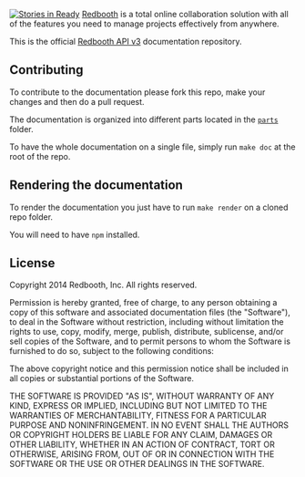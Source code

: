 [![Stories in Ready](https://badge.waffle.io/CATechnologies/api-v3-docs.png?label=ready&title=Ready)](https://waffle.io/CATechnologies/api-v3-docs)
[Redbooth](https://redbooth.com/) is a total online collaboration solution with all of the features you need to manage projects effectively from anywhere.

This is the official [Redbooth API v3](https://redbooth.com/api/api-docs/) documentation repository.

## Contributing

To contribute to the documentation please fork this repo, make your changes and then do a pull request.

The documentation is organized into different parts located in the [`parts`](https://github.com/teambox/api-v3-docs/tree/master/parts) folder.

To have the whole documentation on a single file, simply run `make doc` at the root of the repo.

## Rendering the documentation

To render the documentation you just have to run `make render` on a cloned repo folder.

You will need to have `npm` installed.

## License

Copyright 2014 Redbooth, Inc. All rights reserved.

Permission is hereby granted, free of charge, to any person obtaining a copy
of this software and associated documentation files (the "Software"), to
deal in the Software without restriction, including without limitation the
rights to use, copy, modify, merge, publish, distribute, sublicense, and/or
sell copies of the Software, and to permit persons to whom the Software is
furnished to do so, subject to the following conditions:

The above copyright notice and this permission notice shall be included in
all copies or substantial portions of the Software.

THE SOFTWARE IS PROVIDED "AS IS", WITHOUT WARRANTY OF ANY KIND, EXPRESS OR
IMPLIED, INCLUDING BUT NOT LIMITED TO THE WARRANTIES OF MERCHANTABILITY,
FITNESS FOR A PARTICULAR PURPOSE AND NONINFRINGEMENT. IN NO EVENT SHALL THE
AUTHORS OR COPYRIGHT HOLDERS BE LIABLE FOR ANY CLAIM, DAMAGES OR OTHER
LIABILITY, WHETHER IN AN ACTION OF CONTRACT, TORT OR OTHERWISE, ARISING
FROM, OUT OF OR IN CONNECTION WITH THE SOFTWARE OR THE USE OR OTHER DEALINGS
IN THE SOFTWARE.